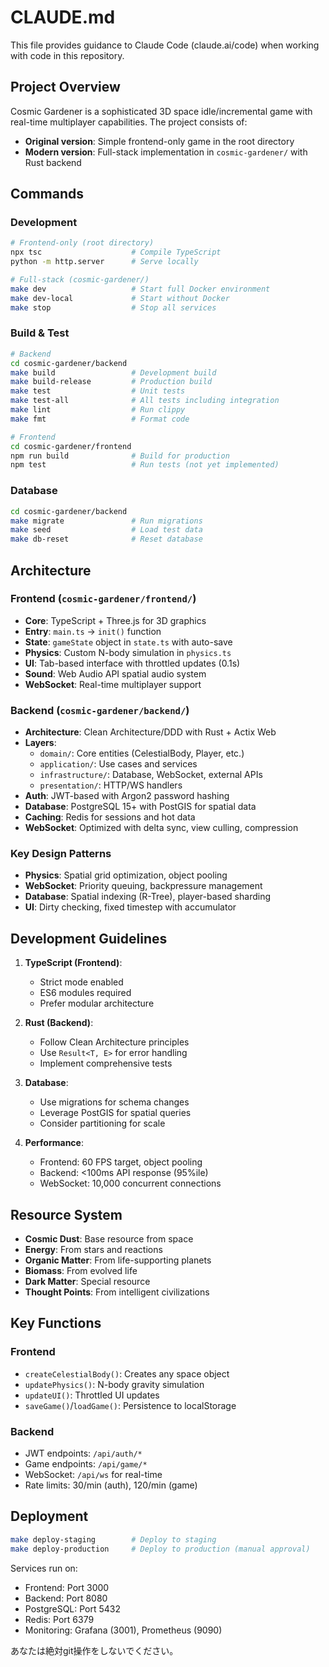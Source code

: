# CLAUDE.md

This file provides guidance to Claude Code (claude.ai/code) when working with code in this repository.

## Project Overview

Cosmic Gardener is a sophisticated 3D space idle/incremental game with real-time multiplayer capabilities. The project consists of:
- **Original version**: Simple frontend-only game in the root directory
- **Modern version**: Full-stack implementation in `cosmic-gardener/` with Rust backend

## Commands

### Development
```bash
# Frontend-only (root directory)
npx tsc                    # Compile TypeScript
python -m http.server      # Serve locally

# Full-stack (cosmic-gardener/)
make dev                   # Start full Docker environment
make dev-local             # Start without Docker
make stop                  # Stop all services
```

### Build & Test
```bash
# Backend
cd cosmic-gardener/backend
make build                 # Development build
make build-release         # Production build
make test                  # Unit tests
make test-all              # All tests including integration
make lint                  # Run clippy
make fmt                   # Format code

# Frontend  
cd cosmic-gardener/frontend
npm run build              # Build for production
npm test                   # Run tests (not yet implemented)
```

### Database
```bash
cd cosmic-gardener/backend
make migrate               # Run migrations
make seed                  # Load test data
make db-reset              # Reset database
```

## Architecture

### Frontend (`cosmic-gardener/frontend/`)
- **Core**: TypeScript + Three.js for 3D graphics
- **Entry**: `main.ts` → `init()` function
- **State**: `gameState` object in `state.ts` with auto-save
- **Physics**: Custom N-body simulation in `physics.ts`
- **UI**: Tab-based interface with throttled updates (0.1s)
- **Sound**: Web Audio API spatial audio system
- **WebSocket**: Real-time multiplayer support

### Backend (`cosmic-gardener/backend/`)
- **Architecture**: Clean Architecture/DDD with Rust + Actix Web
- **Layers**:
  - `domain/`: Core entities (CelestialBody, Player, etc.)
  - `application/`: Use cases and services
  - `infrastructure/`: Database, WebSocket, external APIs
  - `presentation/`: HTTP/WS handlers
- **Auth**: JWT-based with Argon2 password hashing
- **Database**: PostgreSQL 15+ with PostGIS for spatial data
- **Caching**: Redis for sessions and hot data
- **WebSocket**: Optimized with delta sync, view culling, compression

### Key Design Patterns
- **Physics**: Spatial grid optimization, object pooling
- **WebSocket**: Priority queuing, backpressure management
- **Database**: Spatial indexing (R-Tree), player-based sharding
- **UI**: Dirty checking, fixed timestep with accumulator

## Development Guidelines

1. **TypeScript (Frontend)**:
   - Strict mode enabled
   - ES6 modules required
   - Prefer modular architecture

2. **Rust (Backend)**:
   - Follow Clean Architecture principles
   - Use `Result<T, E>` for error handling
   - Implement comprehensive tests

3. **Database**:
   - Use migrations for schema changes
   - Leverage PostGIS for spatial queries
   - Consider partitioning for scale

4. **Performance**:
   - Frontend: 60 FPS target, object pooling
   - Backend: <100ms API response (95%ile)
   - WebSocket: 10,000 concurrent connections

## Resource System
- **Cosmic Dust**: Base resource from space
- **Energy**: From stars and reactions
- **Organic Matter**: From life-supporting planets
- **Biomass**: From evolved life
- **Dark Matter**: Special resource
- **Thought Points**: From intelligent civilizations

## Key Functions

### Frontend
- `createCelestialBody()`: Creates any space object
- `updatePhysics()`: N-body gravity simulation
- `updateUI()`: Throttled UI updates
- `saveGame()`/`loadGame()`: Persistence to localStorage

### Backend
- JWT endpoints: `/api/auth/*`
- Game endpoints: `/api/game/*`
- WebSocket: `/api/ws` for real-time
- Rate limits: 30/min (auth), 120/min (game)

## Deployment
```bash
make deploy-staging        # Deploy to staging
make deploy-production     # Deploy to production (manual approval)
```

Services run on:
- Frontend: Port 3000
- Backend: Port 8080
- PostgreSQL: Port 5432
- Redis: Port 6379
- Monitoring: Grafana (3001), Prometheus (9090)

あなたは絶対git操作をしないでください。